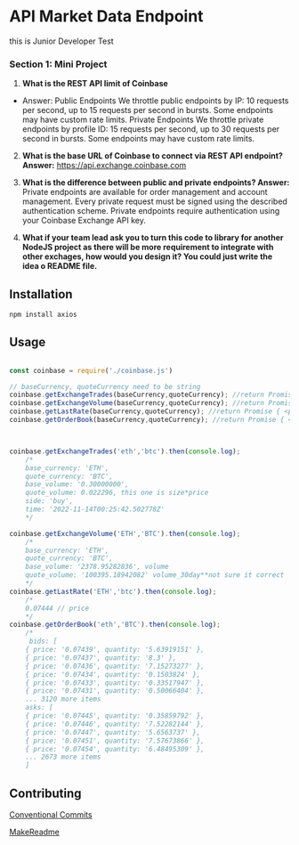 # API Market Data Endpoint
this is Junior Developer Test 

### Section 1: Mini Project
1. **What is the REST API limit of Coinbase**
- Answer: Public Endpoints We throttle public endpoints by IP: 10 requests per second, up to 15 requests per second in bursts. Some endpoints may have custom rate limits. Private Endpoints We throttle private endpoints by profile ID: 15 requests per second, up to 30 requests per second in bursts. Some endpoints may have custom rate limits.

2. **What is the base URL of Coinbase to connect via REST API endpoint?  
Answer:** https://api.exchange.coinbase.com

3. **What is the difference between public and private endpoints?
Answer:** Private endpoints are available for order management and account management. Every private request must be signed using the described authentication scheme. Private endpoints require authentication using your Coinbase Exchange API key. 
4. **What if your team lead ask you to turn this code to library for another NodeJS project as
there will be more requirement to integrate with other exchages, how would you design
it? You could just write the idea o README file.**

## Installation

```bash
npm install axios
```

## Usage
```javascript

const coinbase = require('./coinbase.js')

// baseCurrency, quoteCurrency need to be string
coinbase.getExchangeTrades(baseCurrency,quoteCurrency); //return Promise { <pending> }
coinbase.getExchangeVolume(baseCurrency,quoteCurrency); //return Promise { <pending> }
coinbase.getLastRate(baseCurrency,quoteCurrency); //return Promise { <pending> }
coinbase.getOrderBook(baseCurrency,quoteCurrency); //return Promise { <pending> }



coinbase.getExchangeTrades('eth','btc').then(console.log);
    /*  
    base_currency: 'ETH',
    quote_currency: 'BTC',
    base_volume: '0.30000000',
    quote_volume: 0.022296, this one is size*price
    side: 'buy',
    time: '2022-11-14T00:25:42.502778Z'
    */

coinbase.getExchangeVolume('ETH','BTC').then(console.log);
    /*
    base_currency: 'ETH',
    quote_currency: 'BTC',
    base_volume: '2378.95282836', volume
    quote_volume: '100395.18942082' volume_30day**not sure it correct 
    */
coinbase.getLastRate('ETH','btc').then(console.log);
    /*
    0.07444 // price
    */
coinbase.getOrderBook('eth','BTC').then(console.log);
    /*
     bids: [
    { price: '0.07439', quantity: '5.63919151' },
    { price: '0.07437', quantity: '8.3' },
    { price: '0.07436', quantity: '7.15273277' },
    { price: '0.07434', quantity: '0.1503824' },
    { price: '0.07433', quantity: '0.33517947' },
    { price: '0.07431', quantity: '0.50066404' },
    ... 3120 more items
    asks: [
    { price: '0.07445', quantity: '0.35859792' },
    { price: '0.07446', quantity: '7.52282144' },
    { price: '0.07447', quantity: '5.6563737' },
    { price: '0.07451', quantity: '7.57673866' },
    { price: '0.07454', quantity: '6.48495309' },
    ... 2673 more items
    ]
```

## Contributing
[Conventional Commits](https://www.conventionalcommits.org)

[MakeReadme](https://www.makeareadme.com)